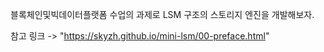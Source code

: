
블록체인및빅데이터플랫폼 수업의 과제로 LSM 구조의 스토리지 엔진을 개발해보자.

참고 링크 -> "https://skyzh.github.io/mini-lsm/00-preface.html"
